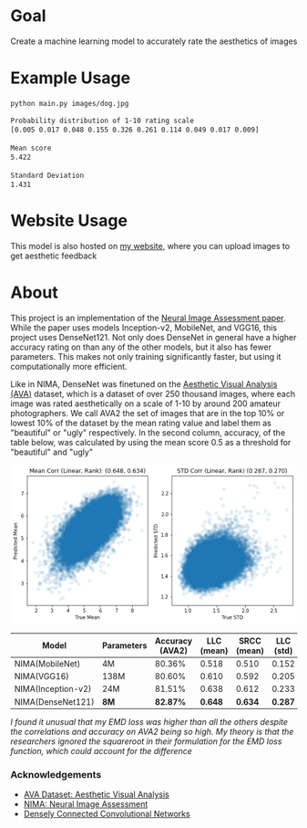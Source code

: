 # Goal
Create a machine learning model to accurately rate the aesthetics of images

# Example Usage
```
python main.py images/dog.jpg
```
```
Probability distribution of 1-10 rating scale
[0.005 0.017 0.048 0.155 0.326 0.261 0.114 0.049 0.017 0.009]

Mean score
5.422

Standard Deviation
1.431
```

# Website Usage
This model is also hosted on [my website](https://www.aigagror.com/research/ml_aesthetics/), where you can upload images to get aesthetic feedback

# About
This project is an implementation of the [Neural Image Assessment paper](https://arxiv.org/abs/1709.05424). While the paper uses models Inception-v2, MobileNet, and VGG16, this project uses DenseNet121. Not only does DenseNet in general have a higher accuracy rating on than any of the other models, but it also has fewer parameters. This makes not only training significantly faster, but using it  computationally more efficient.

Like in NIMA, DenseNet was finetuned on the [Aesthetic Visual Analysis (AVA)](https://ieeexplore.ieee.org/document/6247954) dataset, which is a dataset of over 250 thousand images, where each image was rated aesthetically on a scale of 1-10 by around 200 amateur photographers. We call AVA2 the set of images that are in the top 10% or lowest 10% of the dataset by the mean rating value and label them as "beautiful" or "ugly" respectively. In the second column, accuracy, of the table below, was calculated by using the mean score 0.5 as a threshold for "beautiful" and "ugly"

![Correlations of DenseNet](figures/densenet_corr.png)

| Model              | Parameters | Accuracy (AVA2) | LLC (mean)    | SRCC (mean)   | LLC (std) | SRCC (std) | EMD           |
| ------------------ | ---------- | --------------- | ------------- | ------------- | --------- | ---------- | ------------- | 
| NIMA(MobileNet)    | 4M         | 80.36%          | 0.518         | 0.510         | 0.152     | 0.137      | 0.081         |
| NIMA(VGG16)        | 138M       | 80.60%          | 0.610         | 0.592         | 0.205     | 0.202      | 0.051         |
| NIMA(Inception-v2) | 24M        | 81.51%          | 0.638         | 0.612         | 0.233     | 0.218      | 0.050         |
| NIMA(DenseNet121)  | **8M**     | **82.87%**      | **0.648**     | **0.634**     | **0.287** | **0.270**  | 0.083         |

*I found it unusual that my EMD loss was higher than all the others despite the correlations and accuracy on AVA2 being so high. My theory is that the researchers ignored the squareroot in their formulation for the EMD loss function, which could account for the difference*


### Acknowledgements
* [AVA Dataset: Aesthetic Visual Analysis](https://ieeexplore.ieee.org/document/6247954)
* [NIMA: Neural Image Assessment](https://arxiv.org/abs/1709.05424)
* [Densely Connected Convolutional Networks](https://arxiv.org/abs/1608.06993)
